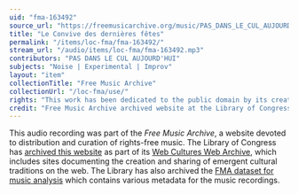```yaml
---
uid: "fma-163492"
source_url: "https://freemusicarchive.org/music/PAS_DANS_LE_CUL_AUJOURDHUI/Contes_Cruels/PAS_DANS_LE_CUL_AUJOURDHUI_-_Contes_Cruels_-_03_Le_Convive_des_dernires_ftes"
title: "Le Convive des dernières fêtes"
permalink: "/items/loc-fma/fma-163492/"
stream_url: "/audio/items/loc-fma/fma-163492.mp3"
contributors: "PAS DANS LE CUL AUJOURD'HUI"
subjects: "Noise | Experimental | Improv"
layout: "item"
collectionTitle: "Free Music Archive"
collectionUrl: "/loc-fma/use/"
rights: "This work has been dedicated to the public domain by its creator, thus is free to use and reuse without restriction. You can copy, modify, distribute and perform the work, even for commercial purposes, all without asking permission. Attribution is recommended but not required."
credit: "Free Music Archive archived website at the Library of Congress, Web Archives Division."
---
```


This audio recording was part of the _Free Music Archive_, a website devoted to distribution and curation of rights-free music. The Library of Congress has [archived this website](https://www.loc.gov/item/lcwaN0026492/) as part of its [Web Cultures Web Archive](https://www.loc.gov/collections/web-cultures-web-archive/about-this-collection/), which includes sites documenting the creation and sharing of emergent cultural traditions on the web. The Library has also archived the [FMA dataset for music analysis](https://catalog.loc.gov/vwebv/search?searchCode=LCCN&searchArg=2018655052&searchType=1&permalink=y) which contains various metadata for the music recordings.
